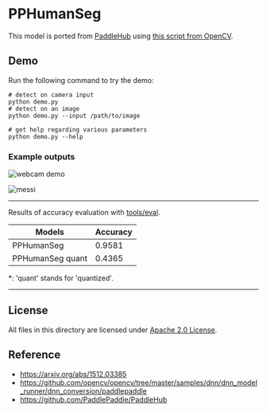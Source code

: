 # PPHumanSeg

This model is ported from [PaddleHub](https://github.com/PaddlePaddle/PaddleHub) using [this script from OpenCV](https://github.com/opencv/opencv/blob/master/samples/dnn/dnn_model_runner/dnn_conversion/paddlepaddle/paddle_humanseg.py).

## Demo

Run the following command to try the demo:

```shell
# detect on camera input
python demo.py
# detect on an image
python demo.py --input /path/to/image

# get help regarding various parameters
python demo.py --help
```

### Example outputs

![webcam demo](./examples/pphumanseg_demo.gif)

![messi](./examples/messi.jpg)

---
Results of accuracy evaluation with [tools/eval](../../tools/eval).

| Models             | Accuracy       | 
| ------------------ | -------------- |
| PPHumanSeg         | 0.9581         |
| PPHumanSeg quant   | 0.4365        |


\*: 'quant' stands for 'quantized'.

---
## License

All files in this directory are licensed under [Apache 2.0 License](./LICENSE).

## Reference

- https://arxiv.org/abs/1512.03385
- https://github.com/opencv/opencv/tree/master/samples/dnn/dnn_model_runner/dnn_conversion/paddlepaddle
- https://github.com/PaddlePaddle/PaddleHub
